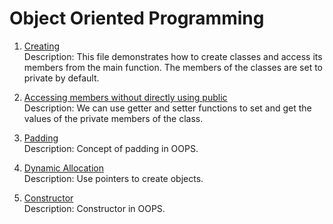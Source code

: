 
# Object Oriented Programming


1. [Creating](https://github.com/amangh30/dsa/blob/main/Object%20Oriented%20Programming/1.cpp)  
   Description: This file demonstrates how to create classes and access its members from the main function. The members of the classes are set to private by default.

2. [Accessing members without directly using public](https://github.com/amangh30/dsa/blob/main/Object%20Oriented%20Programming/2.cpp)  
   Description: We can use getter and setter functions to set and get the values of the private members of the class.

3. [Padding](https://github.com/amangh30/dsa/blob/main/Object%20Oriented%20Programming/3.cpp)  
   Description: Concept of padding in OOPS.

4. [Dynamic Allocation](https://github.com/amangh30/dsa/blob/main/Object%20Oriented%20Programming/4.cpp)  
   Description: Use pointers to create objects.

5. [Constructor](https://github.com/amangh30/dsa/blob/main/Object%20Oriented%20Programming/5.cpp)  
   Description: Constructor in OOPS.


